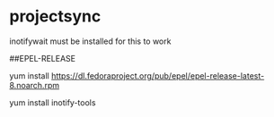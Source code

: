 # projectsync

inotifywait must be installed for this to work

##EPEL-RELEASE

yum install https://dl.fedoraproject.org/pub/epel/epel-release-latest-8.noarch.rpm

yum install inotify-tools
